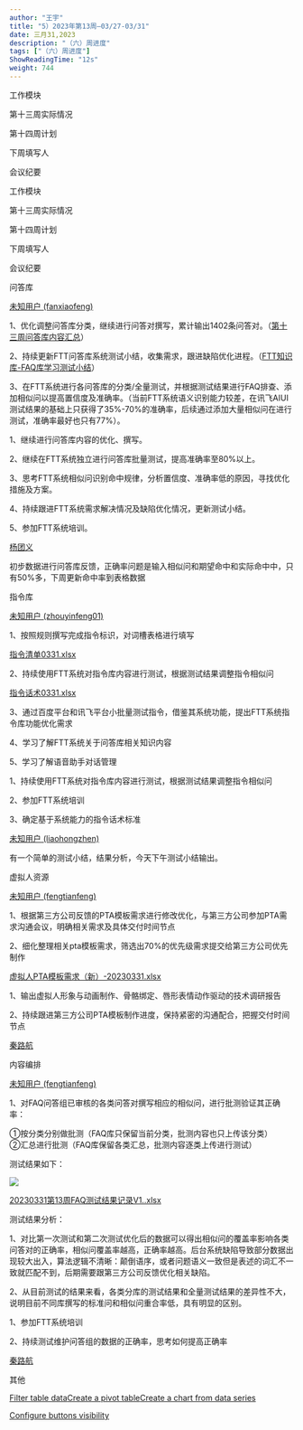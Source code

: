 ```yaml
---
author: "王宇"
title: "5）2023年第13周—03/27-03/31"
date: 三月31,2023
description: "（六）周进度"
tags: ["（六）周进度"]
ShowReadingTime: "12s"
weight: 744
---
```

工作模块

第十三周实际情况

第十四周计划

下周填写人

会议纪要

工作模块

第十三周实际情况

第十四周计划

下周填写人

会议纪要

问答库

[未知用户 (fanxiaofeng)](/display/~fanxiaofeng)

1、优化调整问答库分类，继续进行问答对撰写，累计输出1402条问答对。（[第十三周问答库内容汇总](https://wiki.yingzi.com/x/yLDVBQ)）

2、持续更新FTT问答库系统测试小结，收集需求，跟进缺陷优化进程。（[FTT知识库-FAQ库学习测试小结](https://wiki.yingzi.com/x/y7LVBQ)）

3、在FTT系统进行各问答库的分类/全量测试，并根据测试结果进行FAQ排查、添加相似问以提高置信度及准确率。（当前FTT系统语义识别能力较差，在讯飞AIUI测试结果的基础上只获得了35%-70%的准确率，后续通过添加大量相似问在进行测试，准确率最好也只有77%）。

  

1、继续进行问答库内容的优化、撰写。

2、继续在FTT系统独立进行问答库批量测试，提高准确率至80%以上。

3、思考FTT系统相似问识别命中规律，分析置信度、准确率低的原因，寻找优化措施及方案。

4、持续跟进FTT系统需求解决情况及缺陷优化情况，更新测试小结。

5、参加FTT系统培训。

[杨团义](/display/~yangtuanyi)

初步数据进行问答库反馈，正确率问题是输入相似问和期望命中和实际命中中，只有50%多，下周更新命中率到表格数据

  

指令库

[未知用户 (zhouyinfeng01)](/display/~zhouyinfeng01)

1、按照规则撰写完成指令标识，对词槽表格进行填写

[指令清单0331.xlsx](https://wiki.yingzi.com/download/attachments/97900313/%E6%8C%87%E4%BB%A4%E6%B8%85%E5%8D%950331.xlsx?version=1&modificationDate=1680229461700&api=v2)

2、持续使用FTT系统对指令库内容进行测试，根据测试结果调整指令相似问

[指令话术0331.xlsx](https://wiki.yingzi.com/download/attachments/97900334/%E6%8C%87%E4%BB%A4%E8%AF%9D%E6%9C%AF0331.xlsx?version=1&modificationDate=1680229979083&api=v2)

3、通过百度平台和讯飞平台小批量测试指令，借鉴其系统功能，提出FTT系统指令库功能优化需求

4、学习了解FTT系统关于问答库相关知识内容

5、学习了解语音助手对话管理

1、持续使用FTT系统对指令库内容进行测试，根据测试结果调整指令相似问

2、参加FTT系统培训

3、确定基于系统能力的指令话术标准

[未知用户 (liaohongzhen)](/display/~liaohongzhen)

有一个简单的测试小结，结果分析，今天下午测试小结输出。

虚拟人资源

[未知用户 (fengtianfeng)](/display/~fengtianfeng)

1、根据第三方公司反馈的PTA模板需求进行修改优化，与第三方公司参加PTA需求沟通会议，明确相关需求及具体交付时间节点

2、细化整理相关pta模板需求，筛选出70%的优先级需求提交给第三方公司优先制作

[虚拟人PTA模板需求（新）-20230331.xlsx](/download/attachments/97900114/%E8%99%9A%E6%8B%9F%E4%BA%BAPTA%E6%A8%A1%E6%9D%BF%E9%9C%80%E6%B1%82%EF%BC%88%E6%96%B0%EF%BC%89-20230331.xlsx?version=1&modificationDate=1680234533077&api=v2)

  

1、输出虚拟人形象与动画制作、骨骼绑定、唇形表情动作驱动的技术调研报告

2、持续跟进第三方公司PTA模板制作进度，保持紧密的沟通配合，把握交付时间节点

  

[秦路航](/display/~qinluhang)

  

内容编排

[未知用户 (fengtianfeng)](/display/~fengtianfeng)

1、对FAQ问答组已审核的各类问答对撰写相应的相似问，进行批测验证其正确率：

①按分类分别做批测（FAQ库只保留当前分类，批测内容也只上传该分类）  
②汇总进行批测（FAQ库保留各类汇总，批测内容逐类上传进行测试）

测试结果如下：

![](/download/attachments/97900114/image2023-3-31_14-7-11.png?version=1&modificationDate=1680242831577&api=v2)

[20230331第13周FAQ测试结果记录V1..xlsx](/download/attachments/97900114/20230331%E7%AC%AC13%E5%91%A8FAQ%E6%B5%8B%E8%AF%95%E7%BB%93%E6%9E%9C%E8%AE%B0%E5%BD%95V1..xlsx?version=1&modificationDate=1680243500510&api=v2)

测试结果分析：

1、对比第一次测试和第二次测试优化后的数据可以得出相似问的覆盖率影响各类问答对的正确率，相似问覆盖率越高，正确率越高。后台系统缺陷导致部分数据出现较大出入，算法逻辑不清晰：颠倒语序，或者问题语义一致但是表述的词汇不一致就匹配不到，后期需要跟第三方公司反馈优化相关缺陷。

2、从目前测试的结果来看，各类分库的测试结果和全量测试结果的差异性不大，说明目前不同库撰写的标准问和相似问重合率低，具有明显的区别。

1、参加FTT系统培训

2、持续测试维护问答组的数据的正确率，思考如何提高正确率

[秦路航](/display/~qinluhang)

  

其他

  

  

  

  

[Filter table data](#)[Create a pivot table](#)[Create a chart from data series](#)

[Configure buttons visibility](/users/tfac-settings.action)